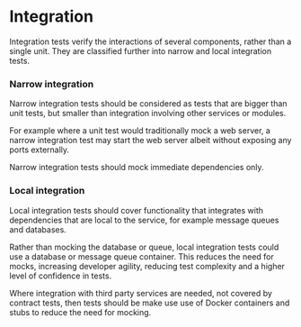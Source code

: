 # Integration

Integration tests verify the interactions of several components, rather than a single unit. They are classified further into narrow and local integration tests. 

### Narrow integration

Narrow integration tests should be considered as tests that are bigger than unit tests, but smaller than integration involving other services or modules.

For example where a unit test would traditionally mock a web server, a narrow integration test may start the web server albeit without exposing any ports externally.

Narrow integration tests should mock immediate dependencies only.

### Local integration

Local integration tests should cover functionality that integrates with dependencies that are local to the service, for example message queues and databases.

Rather than mocking the database or queue, local integration tests could use a database or message queue container.  This reduces the need for mocks, increasing developer agility, reducing test complexity and a higher level of confidence in tests.

Where integration with third party services are needed, not covered by contract tests, then tests should be make use use of Docker containers and stubs to reduce the need for mocking.
